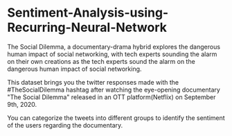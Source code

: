 # Sentiment-Analysis-using-Recurring-Neural-Network

The Social Dilemma, a documentary-drama hybrid explores the dangerous human impact of social networking, with tech experts sounding the alarm on their own creations as the tech experts sound the alarm on the dangerous human impact of social networking. 

This dataset brings you the twitter responses made with the #TheSocialDilemma hashtag after watching the eye-opening documentary "The Social Dilemma" released in an OTT platform(Netflix) on September 9th, 2020. 

You can categorize the tweets into different groups to identify the sentiment of the users regarding the documentary.

